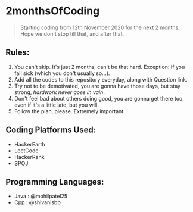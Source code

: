 # 2monthsOfCoding
> Starting coding from 12th November 2020 for the next 2 months. Hope we don't stop till that, and after that.

## Rules:
1. You can't skip. It's just 2 months, can't be that hard. Exception: If you fall sick (which you don't usually so...).
2. Add all the codes to this repository everyday, along with Question link.
3. Try not to be demotivated, you are gonna have those days, but stay strong, *hardwork never goes in vain*.
4. Don't feel bad about others doing good, you are gonna get there too, even if it's a little late, but you will. 
5. Follow the plan, please. Extremely important.

## Coding Platforms Used:
- HackerEarth
- LeetCode
- HackerRank
- SPOJ

## Programming Languages:
- Java : @mohilpatel25
- Cpp : @shivanisbp
